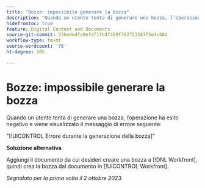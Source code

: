```yaml
---
title: "Bozze: impossibile generare la bozza"
description: "Quando un utente tenta di generare una bozza, l’operazione ha esito negativo e viene visualizzato un errore."
hidefromtoc: true
feature: Digital Content and Documents
source-git-commit: 23be4edfa0efdf1fb4f469f762723187f5e4c08d
workflow-type: tm+mt
source-wordcount: '76'
ht-degree: 10%

---
```



# Bozze: impossibile generare la bozza

Quando un utente tenta di generare una bozza, l’operazione ha esito negativo e viene visualizzato il messaggio di errore seguente:

&quot;[!UICONTROL Errore durante la generazione della bozza]&quot;

**Soluzione alternativa**

Aggiungi il documento da cui desideri creare una bozza a [!DNL Workfront], quindi crea la bozza dal documento in [!UICONTROL Workfront].

_Segnalato per la prima volta il 2 ottobre 2023._
